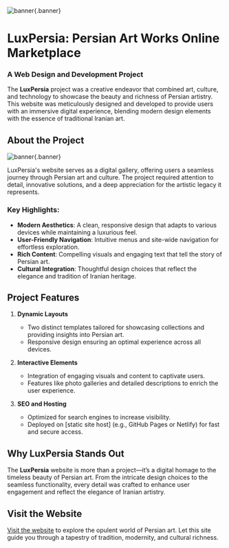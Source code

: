 ![banner](/luxpersia.jpg){.banner}

# LuxPersia: Persian Art Works Online Marketplace
### A Web Design and Development Project

The **LuxPersia** project was a creative endeavor that combined art, culture, and technology to showcase the beauty and richness of Persian artistry. This website was meticulously designed and developed to provide users with an immersive digital experience, blending modern design elements with the essence of traditional Iranian art.

## About the Project
![banner](/projectlux.jpg){.banner}

LuxPersia's website serves as a digital gallery, offering users a seamless journey through Persian art and culture. The project required attention to detail, innovative solutions, and a deep appreciation for the artistic legacy it represents.

### Key Highlights:
- **Modern Aesthetics**: A clean, responsive design that adapts to various devices while maintaining a luxurious feel.
- **User-Friendly Navigation**: Intuitive menus and site-wide navigation for effortless exploration.
- **Rich Content**: Compelling visuals and engaging text that tell the story of Persian art.
- **Cultural Integration**: Thoughtful design choices that reflect the elegance and tradition of Iranian heritage.

## Project Features

1. **Dynamic Layouts**  
   - Two distinct templates tailored for showcasing collections and providing insights into Persian art.  
   - Responsive design ensuring an optimal experience across all devices.

2. **Interactive Elements**  
   - Integration of engaging visuals and content to captivate users.  
   - Features like photo galleries and detailed descriptions to enrich the user experience.

3. **SEO and Hosting**  
   - Optimized for search engines to increase visibility.  
   - Deployed on [static site host] (e.g., GitHub Pages or Netlify) for fast and secure access.

## Why LuxPersia Stands Out

The **LuxPersia** website is more than a project—it’s a digital homage to the timeless beauty of Persian art. From the intricate design choices to the seamless functionality, every detail was crafted to enhance user engagement and reflect the elegance of Iranian artistry.

## Visit the Website
[Visit the website](https://mohs0025.github.io/portfolio/) to explore the opulent world of Persian art. Let this site guide you through a tapestry of tradition, modernity, and cultural richness.

